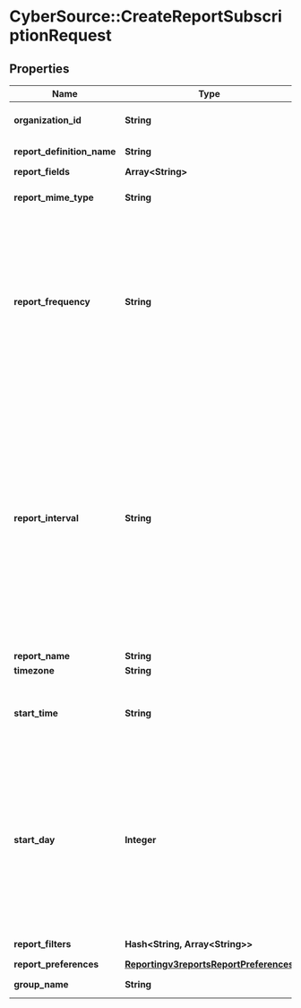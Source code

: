# CyberSource::CreateReportSubscriptionRequest

## Properties
Name | Type | Description | Notes
------------ | ------------- | ------------- | -------------
**organization_id** | **String** | Valid CyberSource organizationId | [optional] 
**report_definition_name** | **String** | Valid Report Definition Name | 
**report_fields** | **Array&lt;String&gt;** |  | 
**report_mime_type** | **String** | Valid values: - application/xml - text/csv  | 
**report_frequency** | **String** | &#39;The frequency for which subscription is created.&#39; **NOTE: Do not document USER_DEFINED Frequency field in developer center** Valid Values:   - &#39;DAILY&#39;   - &#39;WEEKLY&#39;   - &#39;MONTHLY&#39;   - &#39;USER_DEFINED&#39;  | 
**report_interval** | **String** | If the reportFrequency is User-defined, reportInterval should be in **ISO 8601 time format** Please refer the following link to know more about ISO 8601 format.[Rfc Time Format](https://en.wikipedia.org/wiki/ISO_8601#Durations)  **Example time format for 2 hours and 30 Mins:**   - PT2H30M **NOTE: Do not document reportInterval field in developer center**  | [optional] 
**report_name** | **String** |  | 
**timezone** | **String** |  | 
**start_time** | **String** | The hour at which the report generation should start. It should be in hhmm format. | 
**start_day** | **Integer** | This is the start day if the frequency is WEEKLY or MONTHLY. The value varies from 1-7 for WEEKLY and 1-31 for MONTHLY. For WEEKLY 1 means Sunday and 7 means Saturday. By default the value is 1. | [optional] 
**report_filters** | **Hash&lt;String, Array&lt;String&gt;&gt;** | List of filters to apply | [optional] 
**report_preferences** | [**Reportingv3reportsReportPreferences**](Reportingv3reportsReportPreferences.md) |  | [optional] 
**group_name** | **String** | Valid GroupName | [optional] 


